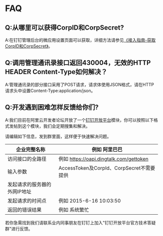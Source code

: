 # FAQ

## Q:从哪里可以获得CorpID和CorpSecret?

A:在钉钉管理后台的微应用设置页面可以获取，详细方法请参见[《接入指南-获取CorpID和CorpSecret》](http://open.dingtalk.com/#获取corpid和corpsecret)。

## Q:调用管理通讯录接口返回430004，无效的HTTP HEADER Content-Type如何解决？

A:管理通讯录的部分接口采用了POST请求，请求体使用JSON格式，请在HTTP请求头中设置Content-Type:application/json。

## Q:开发遇到困难怎样反馈给你们?

A:我们目前在阿里云开发者论坛开放了一个[钉钉开放平台](http://bbs.aliyun.com/thread/276.html?spm=5176.7189909.0.0.bq46VP)模块，你可以按照以下格式发帖到这个模块，我们会定期搜集和解决。

请编辑如下信息，发到群里面，这样便于快速解决问题。

企业完整名称 | 例如 阿里巴巴
---------- | -------
访问接口的全路径 | 例如 https://oapi.dingtalk.com/gettoken
输入参数 | AccessToken及CorpId、CorpSecret不需要提供
发起请求的服务器的外网IP地址 |
发起请求的时间点 | 例如 2015-6-16 10:03:50
返回的错误结果 | 例如 系统繁忙

若你急需找到我们请联系业内同事朋友在钉钉上加入"钉钉开放平台官方技术答疑群"进行反馈。